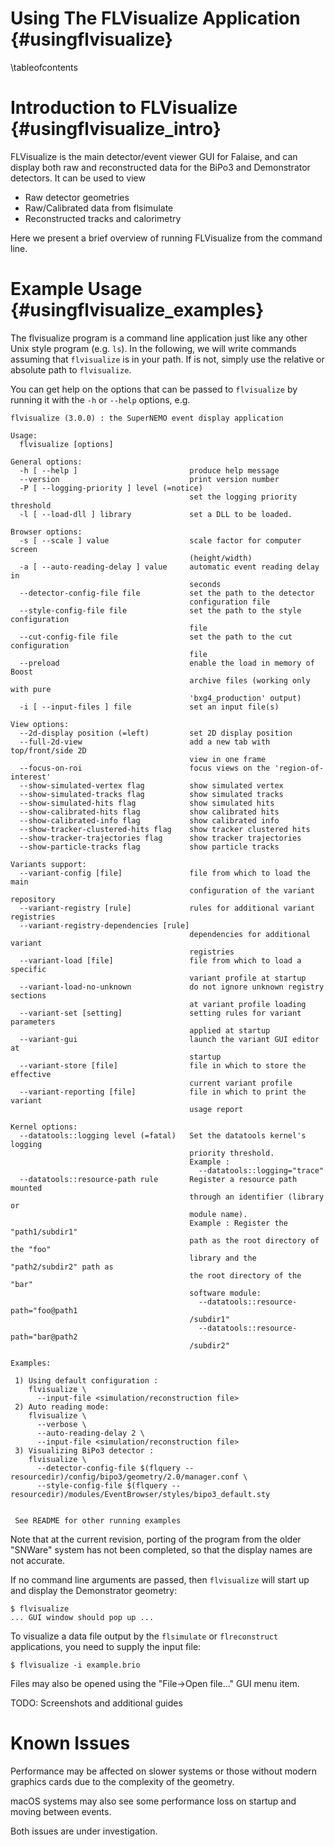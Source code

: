 Using The FLVisualize Application {#usingflvisualize}
=================================

\tableofcontents

Introduction to FLVisualize {#usingflvisualize_intro}
===========================
FLVisualize is the main detector/event viewer GUI for Falaise, and
can display both raw and reconstructed data for the BiPo3 and Demonstrator
detectors. It can be used to view

- Raw detector geometries
- Raw/Calibrated data from flsimulate
- Reconstructed tracks and calorimetry

Here we present a brief overview of running FLVisualize from the
command line.

Example Usage {#usingflvisualize_examples}
=============
The flvisualize program is a command line application just like any
other Unix style program (e.g. `ls`). In the following, we will
write commands assuming that `flvisualize` is in your path. If is not,
simply use the relative or absolute path to `flvisualize`.

You can get help on the options that can be passed to `flvisualize`
by running it with the `-h` or `--help` options, e.g.

~~~~~
flvisualize (3.0.0) : the SuperNEMO event display application

Usage:
  flvisualize [options]

General options:
  -h [ --help ]                         produce help message
  --version                             print version number
  -P [ --logging-priority ] level (=notice)
                                        set the logging priority threshold
  -l [ --load-dll ] library             set a DLL to be loaded.

Browser options:
  -s [ --scale ] value                  scale factor for computer screen
                                        (height/width)
  -a [ --auto-reading-delay ] value     automatic event reading delay in
                                        seconds
  --detector-config-file file           set the path to the detector
                                        configuration file
  --style-config-file file              set the path to the style configuration
                                        file
  --cut-config-file file                set the path to the cut configuration
                                        file
  --preload                             enable the load in memory of Boost
                                        archive files (working only with pure
                                        'bxg4_production' output)
  -i [ --input-files ] file             set an input file(s)

View options:
  --2d-display position (=left)         set 2D display position
  --full-2d-view                        add a new tab with top/front/side 2D
                                        view in one frame
  --focus-on-roi                        focus views on the 'region-of-interest'
  --show-simulated-vertex flag          show simulated vertex
  --show-simulated-tracks flag          show simulated tracks
  --show-simulated-hits flag            show simulated hits
  --show-calibrated-hits flag           show calibrated hits
  --show-calibrated-info flag           show calibrated info
  --show-tracker-clustered-hits flag    show tracker clustered hits
  --show-tracker-trajectories flag      show tracker trajectories
  --show-particle-tracks flag           show particle tracks

Variants support:
  --variant-config [file]               file from which to load the main
                                        configuration of the variant repository
  --variant-registry [rule]             rules for additional variant registries
  --variant-registry-dependencies [rule]
                                        dependencies for additional variant
                                        registries
  --variant-load [file]                 file from which to load a specific
                                        variant profile at startup
  --variant-load-no-unknown             do not ignore unknown registry sections
                                        at variant profile loading
  --variant-set [setting]               setting rules for variant parameters
                                        applied at startup
  --variant-gui                         launch the variant GUI editor at
                                        startup
  --variant-store [file]                file in which to store the effective
                                        current variant profile
  --variant-reporting [file]            file in which to print the variant
                                        usage report

Kernel options:
  --datatools::logging level (=fatal)   Set the datatools kernel's logging
                                        priority threshold.
                                        Example :
                                          --datatools::logging="trace"
  --datatools::resource-path rule       Register a resource path mounted
                                        through an identifier (library or
                                        module name).
                                        Example : Register the "path1/subdir1"
                                        path as the root directory of the "foo"
                                        library and the "path2/subdir2" path as
                                        the root directory of the "bar"
                                        software module:
                                          --datatools::resource-path="foo@path1
                                        /subdir1"
                                          --datatools::resource-path="bar@path2
                                        /subdir2"

Examples:

 1) Using default configuration :
    flvisualize \
      --input-file <simulation/reconstruction file>
 2) Auto reading mode:
    flvisualize \
      --verbose \
      --auto-reading-delay 2 \
      --input-file <simulation/reconstruction file>
 3) Visualizing BiPo3 detector :
    flvisualize \
      --detector-config-file $(flquery --resourcedir)/config/bipo3/geometry/2.0/manager.conf \
      --style-config-file $(flquery --resourcedir)/modules/EventBrowser/styles/bipo3_default.sty


 See README for other running examples

~~~~~

Note that at the current revision, porting of the program from the older
"SNWare" system has not been completed, so that the display names are
not accurate.

If no command line arguments are passed, then `flvisualize` will start
up and display the Demonstrator geometry:

~~~~~
$ flvisualize
... GUI window should pop up ...
~~~~~

To visualize a data file output by the `flsimulate` or `flreconstruct`
applications, you need to supply the input file:

~~~~~
$ flvisualize -i example.brio
~~~~~

Files may also be opened using the "File->Open file..." GUI menu item.

TODO: Screenshots and additional guides

Known Issues
============
Performance may be affected on slower systems or those without modern graphics
cards due to the complexity of the geometry.

macOS systems may also see some performance loss on startup and moving between events.

Both issues are under investigation.
